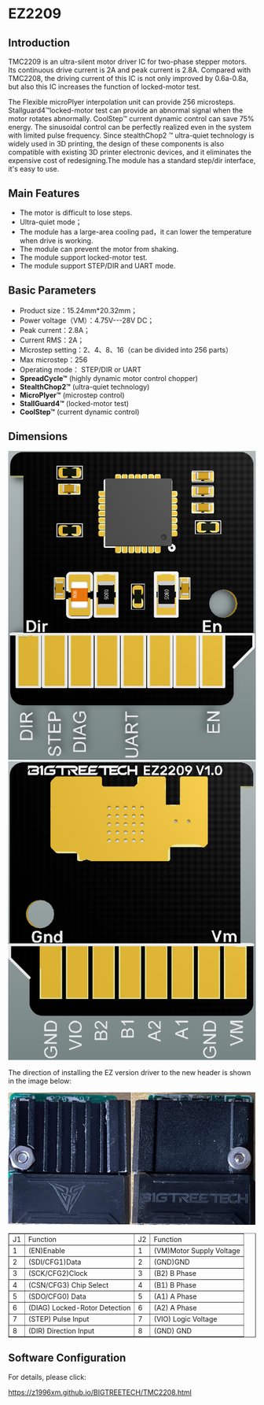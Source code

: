 # EZ2209



## **Introduction**

TMC2209 is an ultra-silent motor driver IC for two-phase stepper motors. Its continuous drive current is 2A and peak current is 2.8A. Compared with TMC2208, the driving current of this IC is not only improved by 0.6a-0.8a, but also this IC increases the function of locked-motor test.

The Flexible microPlyer interpolation unit can provide 256 microsteps. Stallguard4™locked-motor test can provide an abnormal signal when the motor rotates abnormally. CoolStep™ current dynamic control can save 75% energy. The sinusoidal control can be perfectly realized even in the system with limited pulse frequency. Since stealthChop2 ™ ultra-quiet technology is widely used in 3D printing, the design of these components is also compatible with existing 3D printer electronic devices, and it eliminates the expensive cost of redesigning.The module has a standard step/dir interface, it's easy to use.

## **Main Features**

- The motor is difficult to lose steps.
- Ultra-quiet mode；
- The module has a large-area cooling pad，it can lower the temperature when drive is working.
- The module can prevent the motor from shaking.
- The module support locked-motor test.
- The module support STEP/DIR and UART mode.

## **Basic Parameters**

- Product size：15.24mm*20.32mm；
- Power voltage（VM）：4.75V---28V DC；
- Peak current：2.8A；
- Current RMS：2A；
- Microstep setting：2、4、8、16（can be divided into 256 parts）
- Max microstep：256
- Operating mode： STEP/DIR or UART
- **SpreadCycle™** (highly dynamic motor control chopper)
- **StealthChop2™** (ultra-quiet technology)
- **MicroPlyer™** (microstep control)
- **StallGuard4™** (locked-motor test)
- **CoolStep™** (current dynamic control)

## **Dimensions**

<img src=img/EZ2209/EZ2209_Interface1.png width="600"/>

<img src=img/EZ2209/EZ2209_Interface2.png width="600"/>

The direction of installing the EZ version driver to the new header is shown in the image below:

<img src=img/EZ5160Pro/EZ5160Pro_Interface3.png width="600"/>

<table border="1">
	<tr>
    <td>J1</td><td>Function</td><td>J2</td><td>Function</td></tr>
	<tr>
    <td>1</td><td>(EN)Enable</td><td>1</td><td>(VM)Motor Supply Voltage</td></tr>
	<tr>
    <td>2</td><td>(SDI/CFG1)Data</td><td>2<td>(GND)GND</td></tr>
    <tr>
    <td>3</td><td>(SCK/CFG2)Clock</td><td>3</td><td>(B2) B Phase</td></tr>
    <tr>
    <td>4</td><td>(CSN/CFG3) Chip Select</td><td>4</td><td>(B1) B Phase</td></tr>
    <tr>
    <td>5</td><td>(SDO/CFG0) Data</td><td>5</td><td>(A1) A Phase</td></tr>
    <tr>
    <td>6</td><td>(DIAG) Locked-Rotor Detection</td><td>6</td><td>(A2) A Phase</td></tr>
    <tr>
    <td>7</td><td>(STEP) Pulse Input</td><td>7</td><td>(VIO) Logic Voltage</td></tr>
    <tr>
    <td>8</td><td>(DIR) Direction Input</td><td>8</td><td>(GND) GND</td></tr>
    <tr>
</table>

## **Software Configuration**

For details, please click: 

https://z1996xm.github.io/BIGTREETECH/TMC2208.html

